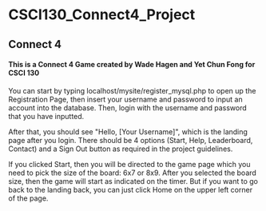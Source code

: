 # CSCI130_Connect4_Project
## Connect 4

#### This is a Connect 4 Game created by Wade Hagen and Yet Chun Fong for CSCI 130 

You can start by typing localhost/mysite/register_mysql.php to open up the Registration Page, then insert your username and password to input an account into the database. Then, login with the username and password that you have inputted. 

After that, you should see "Hello, [Your Username]", which is the landing page after you login. There should be 4 options (Start, Help, Leaderboard, Contact) and a Sign Out button as required in the project guidelines. 

If you clicked Start, then you will be directed to the game page which you need to pick the size of the board: 6x7 or 8x9. After you selected the board size, then the game will start as indicated on the timer. But if you want to go back to the landing back, you can just click Home on the upper left corner of the page. 


